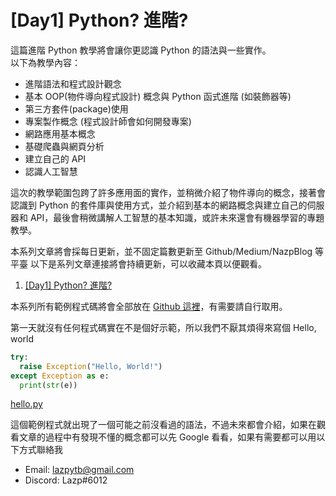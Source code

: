 # \[Day1\] Python? 進階?

這篇進階 Python 教學將會讓你更認識 Python 的語法與一些實作。  
以下為教學內容：

- 進階語法和程式設計觀念
- 基本 OOP(物件導向程式設計) 概念與 Python 函式進階 (如裝飾器等)
- 第三方套件(package)使用
- 專案製作概念 (程式設計師會如何開發專案)
- 網路應用基本概念
- 基礎爬蟲與網頁分析
- 建立自己的 API
- 認識人工智慧

這次的教學範圍包跨了許多應用面的實作，並稍微介紹了物件導向的概念，接著會認識到 Python 的套件庫與使用方式，並介紹到基本的網路概念與建立自己的伺服器和 API，最後會稍微講解人工智慧的基本知識，或許未來還會有機器學習的專題教學。

本系列文章將會採每日更新，並不固定篇數更新至 Github/Medium/NazpBlog 等平臺 以下是系列文章連接將會持續更新，可以收藏本頁以便觀看。

1. [ \[Day1\] Python? 進階? ](https://github.com/banahaker/python_advanced_tutorial/blob/main/articles/Day1.md)

本系列所有範例程式碼將會全部放在 [Github 這裡](https://github.com/banahaker/python_advanced_tutorial/)，有需要請自行取用。

第一天就沒有任何程式碼實在不是個好示範，所以我們不厭其煩得來寫個 Hello, world

```python
try:
  raise Exception("Hello, World!")
except Exception as e:
  print(str(e))
```

[hello.py](https://github.com/banahaker/python_advanced_tutorial/blob/main/hello.py)

這個範例程式就出現了一個可能之前沒看過的語法，不過未來都會介紹，如果在觀看文章的過程中有發現不懂的概念都可以先 Google 看看，如果有需要都可以用以下方式聯絡我

- Email: lazpytb@gmail.com
- Discord: Lazp#6012
